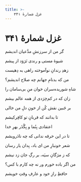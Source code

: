 ```yaml
---
title: >-
    غزل شمارهٔ ۳۴۱
---
```

# غزل شمارهٔ ۳۴۱

<div class="b" id="bn1"><div class="m1"><p>گر من از سرزنشِ مدَّعیان اندیشم</p></div>
<div class="m2"><p>شیوهٔ مستی و رندی نَرَوَد از پیشم</p></div></div>
<div class="b" id="bn2"><div class="m1"><p>زهدِ رندانِ نوآموخته راهی به دِهیست</p></div>
<div class="m2"><p>من که بدنامِ جهانم چه صلاح اندیشم؟</p></div></div>
<div class="b" id="bn3"><div class="m1"><p>شاهِ شوریده‌سران خوان منِ بی‌سامان را</p></div>
<div class="m2"><p>زان که در کم‌خِرَدی از همه عالم بیشم</p></div></div>
<div class="b" id="bn4"><div class="m1"><p>بر جَبین نقش کُن از خونِ دلِ من خالی</p></div>
<div class="m2"><p>تا بدانند که قربانِ تو کافِرکیشم</p></div></div>
<div class="b" id="bn5"><div class="m1"><p>اعتقادی بِنُما و بِگُذَر بهرِ خدا</p></div>
<div class="m2"><p>تا در این خرقه ندانی که چه نادَرویشم</p></div></div>
<div class="b" id="bn6"><div class="m1"><p>شعر خونبارِ من ای باد، بِدان یار رسان</p></div>
<div class="m2"><p>که ز مژگانِ سیَه، بر رگِ جان زد نیشم</p></div></div>
<div class="b" id="bn7"><div class="m1"><p>من اگر باده خورم ور نه چه کارم با کس؟</p></div>
<div class="m2"><p>حافظِ رازِ خود و عارفِ وقتِ خویشم</p></div></div>
